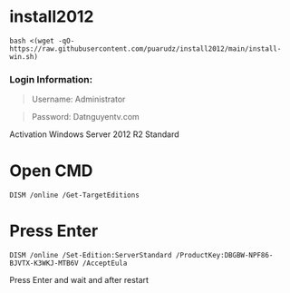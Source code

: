 # install2012

```
bash <(wget -qO- https://raw.githubusercontent.com/puarudz/install2012/main/install-win.sh)

```


### Login Information:

>Username: Administrator

>Password: Datnguyentv.com



Activation Windows Server 2012 R2 Standard
# Open CMD
`DISM /online /Get-TargetEditions`
# Press Enter
`DISM /online /Set-Edition:ServerStandard /ProductKey:DBGBW-NPF86-BJVTX-K3WKJ-MTB6V /AcceptEula`

Press Enter and wait and after restart
